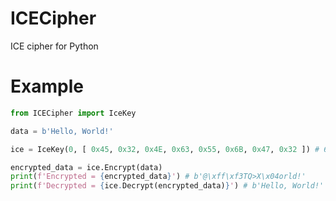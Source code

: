 # ICECipher
ICE cipher for Python

# Example
```python
from ICECipher import IceKey

data = b'Hello, World!'

ice = IceKey(0, [ 0x45, 0x32, 0x4E, 0x63, 0x55, 0x6B, 0x47, 0x32 ]) # 64 bit key used

encrypted_data = ice.Encrypt(data)
print(f'Encrypted = {encrypted_data}') # b'@\xff\xf3TQ>X\x04orld!'
print(f'Decrypted = {ice.Decrypt(encrypted_data)}') # b'Hello, World!'
```
